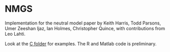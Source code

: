 NMGS
====

Implementation for the neutral model paper by Keith Harris, Todd Parsons, Umer Zeeshan Ijaz, Ian Holmes, Christopher Quince, with contributions from Leo Lahti.

Look at the [C folder](C/README.md) for examples. The R and Matlab code is preliminary. 
